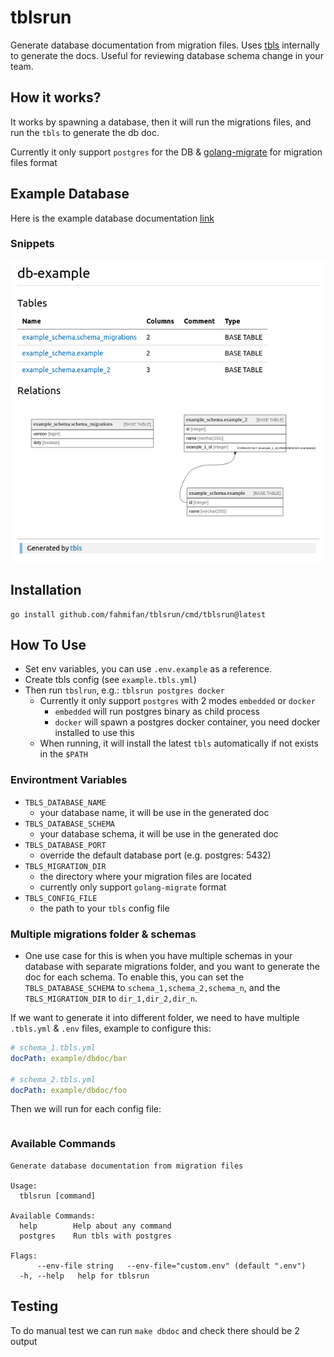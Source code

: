 # tblsrun

Generate database documentation from migration files. Uses [tbls](github.com/k1LoW/tbls) internally to generate the docs.
Useful for reviewing database schema change in your team.

## How it works?
It works by spawning a database, then it will run the migrations files, and run the `tbls` to generate the db doc.

Currently it only support `postgres` for the DB & [golang-migrate](https://github.com/golang-migrate/migrate) for migration files format

## Example Database

Here is the example database documentation [link](/example/dbdoc/README.md)

### Snippets

![db documentation snipped](doc/dbdoc-snippet.png)

## Installation
```
go install github.com/fahmifan/tblsrun/cmd/tblsrun@latest
```

## How To Use
- Set env variables, you can use `.env.example` as a reference.
- Create tbls config (see `example.tbls.yml`)
- Then run `tbslrun`, e.g.: `tblsrun postgres docker`
  - Currently it only support `postgres` with 2 modes `embedded` or `docker`
    - `embedded` will run postgres binary as child process
    - `docker` will spawn a postgres docker container, you need docker installed to use this
  - When running, it will install the latest `tbls` automatically if not exists in the `$PATH`

### Environtment Variables
- `TBLS_DATABASE_NAME`
  - your database name, it will be use in the generated doc
- `TBLS_DATABASE_SCHEMA`
  - your database schema, it will be use in the generated doc
- `TBLS_DATABASE_PORT`
  - override the default database port (e.g. postgres: 5432)
- `TBLS_MIGRATION_DIR`
  - the directory where your migration files are located 
  - currently only support `golang-migrate` format
- `TBLS_CONFIG_FILE`
  - the path to your `tbls` config file

### Multiple migrations folder & schemas
- One use case for this is when you have multiple schemas in your database with separate migrations folder, and you want to generate the doc for each schema. To enable this, you can set the `TBLS_DATABASE_SCHEMA` to `schema_1,schema_2,schema_n`, and the `TBLS_MIGRATION_DIR` to `dir_1,dir_2,dir_n`. 
 
If we want to generate it into different folder, we need to have multiple `.tbls.yml` & `.env` files, example to configure this:
```yml
# schema_1.tbls.yml
docPath: example/dbdoc/bar

# schema_2.tbls.yml
docPath: example/dbdoc/foo
```

Then we will run for each config file:
```

```

### Available Commands
```
Generate database documentation from migration files

Usage:
  tblsrun [command]

Available Commands:
  help        Help about any command
  postgres    Run tbls with postgres

Flags:
      --env-file string   --env-file="custom.env" (default ".env")
  -h, --help   help for tblsrun
```

## Testing
To do manual test we can run `make dbdoc` and check there should be 2 output